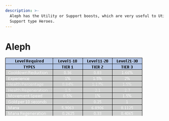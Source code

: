 ```yaml
---
description: >-
  Aleph has the Utility or Support boosts, which are very useful to Utility or
  Support type Heroes.
---
```


# Aleph

![](<../../../.gitbook/assets/image (17) (1).png>)
